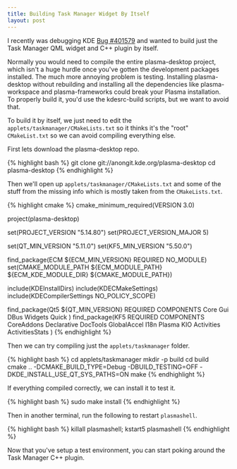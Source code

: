 ```yaml
---
title: Building Task Manager Widget By Itself
layout: post
---
```


I recently was debugging KDE [Bug #401579](https://bugs.kde.org/show_bug.cgi?id=401579) and wanted to build just the Task Manager QML widget and C++ plugin by itself.

Normally you would need to compile the entire plasma-desktop project, which isn't a huge hurdle once you've gotten the development packages installed. The much more annoying problem is testing. Installing plasma-desktop without rebuilding and installing all the dependencies like plasma-workspace and plasma-frameworks could break your Plasma installation. To properly build it, you'd use the kdesrc-build scripts, but we want to avoid that.

To build it by itself, we just need to edit the `applets/taskmanager/CMakeLists.txt` so it thinks it's the "root" `CMakeList.txt` so we can avoid compiling everything else.

First lets download the plasma-desktop repo.

{% highlight bash %}
git clone git://anongit.kde.org/plasma-desktop
cd plasma-desktop
{% endhighlight %}

Then we'll open up `applets/taskmanager/CMakeLists.txt` and some of the stuff from the missing info which is mostly taken from the `CMakeLists.txt`.

{% highlight cmake %}
cmake_minimum_required(VERSION 3.0)

project(plasma-desktop)

set(PROJECT_VERSION "5.14.80")
set(PROJECT_VERSION_MAJOR 5)

set(QT_MIN_VERSION "5.11.0")
set(KF5_MIN_VERSION "5.50.0")

find_package(ECM ${ECM_MIN_VERSION} REQUIRED NO_MODULE)
set(CMAKE_MODULE_PATH ${ECM_MODULE_PATH} ${ECM_KDE_MODULE_DIR} ${CMAKE_MODULE_PATH})

include(KDEInstallDirs)
include(KDECMakeSettings)
include(KDECompilerSettings NO_POLICY_SCOPE)

find_package(Qt5 ${QT_MIN_VERSION} REQUIRED COMPONENTS
    Core
    Gui
    DBus
    Widgets
    Quick
)
find_package(KF5 REQUIRED COMPONENTS
    CoreAddons
    Declarative
    DocTools
    GlobalAccel
    I18n
    Plasma
    KIO
    Activities
    ActivitiesStats
)
{% endhighlight %}

Then we can try compiling just the `applets/taskmanager` folder.

{% highlight bash %}
cd applets/taskmanager
mkdir -p build
cd build
cmake .. -DCMAKE_BUILD_TYPE=Debug -DBUILD_TESTING=OFF -DKDE_INSTALL_USE_QT_SYS_PATHS=ON
make
{% endhighlight %}

If everything compiled correctly, we can install it to test it.

{% highlight bash %}
sudo make install
{% endhighlight %}

Then in another terminal, run the following to restart `plasmashell`.

{% highlight bash %}
killall plasmashell; kstart5 plasmashell
{% endhighlight %}

Now that you've setup a test environment, you can start poking around the Task Manager C++ plugin.
